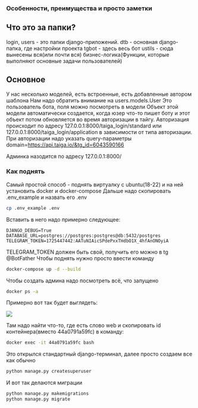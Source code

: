 
### Особенности, преимущества и просто заметки
## Что это за папки?
login, users - это папки django-приложений. dtb - основная django-папка, где настройки проекта
tgbot - здесь весь бот
ustils - сюда вынесены вся(или почти вся) бизнес-логика(Функции, которые выполняют основные задачи пользователей)
## Основное
У нас несколько моделей, есть встроенные, есть добавленные автором шаблона
Нам надо обратить внимание на users.models.User
Это пользователь бота, поля можно посмотреть в модели
Объект этой модели автоматически создается, когда юзер что-то пишет боту и этот объект потом обновляется во время авторизации в тайгу.
Авторизация происходит по адресу 127.0.0.1:8000/taiga_login/standard или 127.0.0.1:8000/taiga_login/application в зависимости от типа авторизации. При авторизации надо указать query-параметры domain=https://api.taiga.io/&tg_id=6043590166

Админка назодится по адресу 127.0.0.1:8000/
### Как поднять


Самый простой способ - поднять виртуалку с ubuntu(18-22) и на ней установить docker и docker-compose
Дальше надо скопировать .env_example и назвать его .env
``` bash
cp .env_example .env
```
Вставить в него надо примерно следующее:
```
DJANGO_DEBUG=True
DATABASE_URL=postgres://postgres:postgres@db:5432/postgres
TELEGRAM_TOKEN=1725447442:AATuNIAicSPdePxxTHdbO1X_4hfAnONOyiA
```
TELEGRAM_TOKEN должен быть свой, получить его можно в tg @BotFather
Чтобы поднять нужно просто ввести команду
``` bash
docker-compose up -d --build
```
Чтобы создать админа надо посмотреть всё, что запущено
``` bash
docker ps -a
```
Примерно вот так будет выглядеть:
<p align="left">
    <img src="https://github.com/ohld/django-telegram-bot/raw/main/.github/imgs/containers_status.png">
</p>

Там надо найти что-то, где есть слово web и скопировать id контейнера(вместо 44a0791a59fc) в команду:

``` bash
docker exec -it 44a0791a59fc bash
```

Это открылся стандартный django-терминал, далее просто создаем все как обычно

``` bash
python manage.py createsuperuser
```
И вот так делаются миграции

``` bash
python manage.py makemigrations
python manage.py migrate
```
